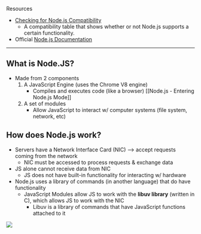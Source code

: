 Resources
* [Checking for Node.js Compatibility](https://kangax.github.io/compat-table/es6/)
	* A compatibility table that shows whether or not Node.js supports a certain functionality.
* Official [Node.js Documentation](https://nodejs.org/docs/latest-v18.x/api/index.html)

---

## What is Node.JS?
* Made from 2 components
	1) A JavaScript Engine (uses the Chrome V8 engine)
		* Compiles and executes code (like a browser) [[Node.js - Entering Node.js Mode]]
	2) A set of modules
		* Allow JavaScript to interact w/ computer systems (file system, network, etc)

## How does Node.js work?
* Servers have a Network Interface Card (NIC) --> accept requests coming from the network
	* NIC must be accessed to process requests & exchange data
* JS alone cannot receive data from NIC 
	* JS does not have built-in functionality for interacting w/ hardware
* Node.js uses a library of commands (in another language) that do have functionality
	* JavaScript Modules allow JS to work with the **libuv library** (written in C), which allows JS to work with the NIC
		* Libuv is a library of commands that have JavaScript functions attached to it

**![](https://lh4.googleusercontent.com/_-dG3OhJiZL6nBNZ3jwQoc1LL-6pDKCPr1N06CyqA8Dk1Te3fadSLDjyE9gmuVCswFXLhHJJMWHueSjCNZbN420K2IzSv8kdpNEnLvHSeZv8BLEAvsAeVrB9xjHKlkdfigjpXNdVHRXB-7prZy7uGm4)**

